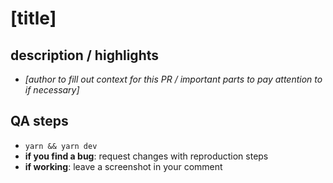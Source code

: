 # [title]

## description / highlights

- _[author to fill out context for this PR / important parts to pay attention to if necessary]_

## QA steps

- `yarn && yarn dev`
- **if you find a bug**: request changes with reproduction steps
- **if working**: leave a screenshot in your comment
